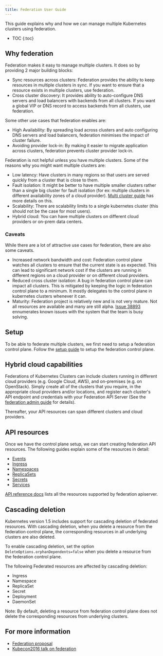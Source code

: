 ```yaml
---
title: Federation User Guide
---
```


This guide explains why and how we can manage multiple Kubernetes clusters using
federation.


* TOC
{:toc}


## Why federation

Federation makes it easy to manage multiple clusters. It does so by providing 2
major building blocks:

  * Sync resources across clusters: Federation provides the ability to keep
    resources in multiple clusters in sync. If you want to ensure that a
    resource exists in multiple clusters, use federation.
  * Cross cluster discovery: It provides ability to auto-configure DNS servers
    and load balancers with backends from all clusters. If you want a global VIP
    or DNS record to access backends from all clusters, use federation.

Some other use cases that federation enables are:

* High Availability: By spreading load across clusters and auto configuring DNS
  servers and load balancers, federation minimises the impact of cluster
  failure.
* Avoiding provider lock-in: By making it easier to migrate application across
  clusters, federation prevents cluster provider lock-in.


Federation is not helpful unless you have multiple clusters. Some of the reasons
why you might want multiple clusters are:

* Low latency: Have clusters in many regions so that users are served quickly
  from a cluster that is close to them.
* Fault isolation: It might be better to have multiple smaller clusters rather
  than a single big cluster for fault isolation (for ex: multiple clusters in
  different availability zones of a cloud provider).
  [Multi cluster guide](/docs/admin/multi-cluster) has more details on this.
* Scalability: There are scalability limits to a single kubernetes cluster (this
  should not be the case for most users).
* Hybrid cloud: You can have multiple clusters on different cloud providers or
  on-prem data centers.


### Caveats

While there are a lot of attractive use cases for federation, there are also
some caveats.

* Increased network bandwidth and cost: Federation control plane watches all
  clusters to ensure that the current state is as expected. This can lead to
  significant network cost if the clusters are running in different regions on
  a cloud provider or on different cloud providers.
* Reduced cross cluster isolation: A bug in federation control plane can impact
  all clusters. This is mitigated by keeping the logic in federation control
  plane to a minimum. It mostly delegates to the control plane in kubernetes
  clusters whenever it can.
* Maturity: Federation project is relatively new and is not very mature. Not all
  resources are available and many are still alpha. [Issue
  38893](https://github.com/kubernetes/kubernetes/issues/38893) ennumerates
  known issues with the system that the team is busy solving.

## Setup

To be able to federate multiple clusters, we first need to setup a federation
control plane.
Follow the [setup guide](/docs/admin/federation/) to setup the
federation control plane.

## Hybrid cloud capabilities

Federations of Kubernetes Clusters can include clusters running in
different cloud providers (e.g. Google Cloud, AWS), and on-premises
(e.g. on OpenStack). Simply create all of the clusters that you
require, in the appropriate cloud providers and/or locations, and
register each cluster's API endpoint and credentials with your
Federation API Server (See the
[federation admin guide](/docs/admin/federation/) for details).

Thereafter, your API resources can span different clusters
and cloud providers.

## API resources

Once we have the control plane setup, we can start creating federation API
resources.
The following guides explain some of the resources in detail:

* [Events](/docs/user-guide/federation/events/)
* [Ingress](/docs/user-guide/federation/federated-ingress/)
* [Namespaces](/docs/user-guide/federation/namespaces/)
* [ReplicaSets](/docs/user-guide/federation/replicasets/)
* [Secrets](/docs/user-guide/federation/secrets/)
* [Services](/docs/user-guide/federation/federated-services/)
<!-- TODO: Add more guides here -->

[API reference docs](/docs/federation/api-reference/) lists all the
resources supported by federation apiserver.

## Cascading deletion

Kubernetes version 1.5 includes support for cascading deletion of federated
resources. With cascading deletion, when you delete a resource from the
federation control plane, the corresponding resources in all underlying clusters
are also deleted.

To enable cascading deletion, set the option
`DeleteOptions.orphanDependents=false` when you delete a resource from the
federation control plane.

The following Federated resources are affected by cascading deletion:

* Ingress
* Namespace
* ReplicaSet
* Secret
* Deployment
* DaemonSet

Note: By default, deleting a resource from federation control plane does not
delete the corresponding resources from underlying clusters.


## For more information

* [Federation
  proposal](https://github.com/kubernetes/kubernetes/blob/{{page.githubbranch}}/docs/proposals/federation.md)
* [Kubecon2016 talk on federation](https://www.youtube.com/watch?v=pq9lbkmxpS8)
